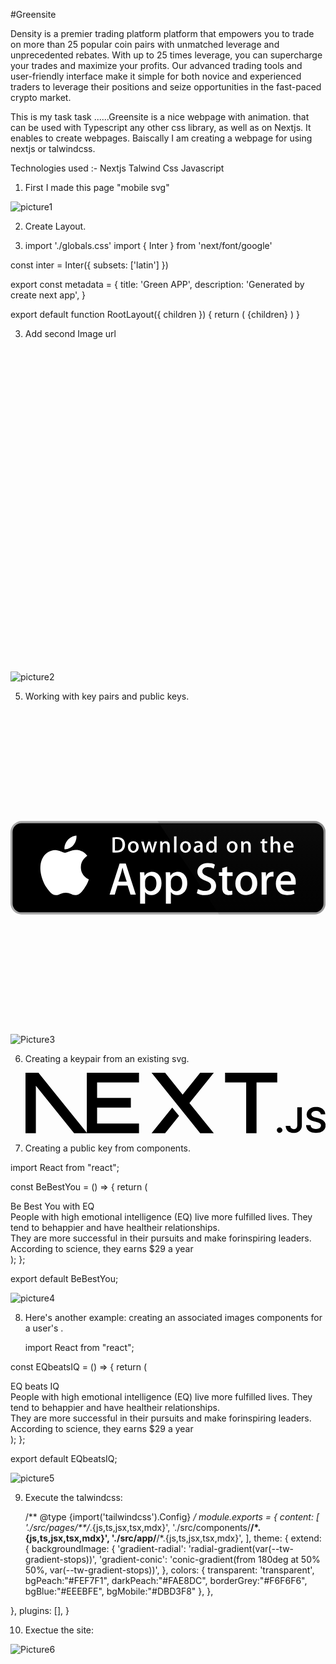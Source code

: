 #Greensite

Density is a premier trading platform platform that empowers you to trade on more than 25 popular coin pairs with unmatched leverage and unprecedented rebates. With up to 25 times leverage, you can supercharge your trades and maximize your profits. Our advanced trading tools and user-friendly interface make it simple for both novice and experienced traders to leverage their positions and seize opportunities in the fast-paced crypto market.


 This is my task task  ......Greensite is a nice webpage with animation.  that can be used with Typescript any other css library, as well as on Nextjs. It enables to create webpages. Baiscally I am creating a webpage for using nextjs or talwindcss.

Technologies used :-
Nextjs 
Talwind Css
Javascript

1. First I made this page "mobile svg"
   
![picture1](https://github.com/ShinaKumari/CP_SHEET/assets/107980731/5bd39c20-78c3-4109-9644-327b48733d7b)









2. Create Layout.

   
4. import './globals.css'
import { Inter } from 'next/font/google'

const inter = Inter({ subsets: ['latin'] })

export const metadata = {
  title: 'Green APP',
  description: 'Generated by create next app',
}

export default function RootLayout({ children }) {
  return (
    <html lang="en">
      <body className={inter.className}>{children}</body>
    </html>
  )
}



3. Add second Image url

 <?xml version="1.0" encoding="UTF-8"?>
<!DOCTYPE svg PUBLIC "-//W3C//DTD SVG 1.1//EN" "http://www.w3.org/Graphics/SVG/1.1/DTD/svg11.dtd">
<!-- Creator: CorelDRAW -->
<svg xmlns="http://www.w3.org/2000/svg" xml:space="preserve" width="2048px" height="2048px" style="shape-rendering:geometricPrecision; text-rendering:geometricPrecision; image-rendering:optimizeQuality; fill-rule:evenodd; clip-rule:evenodd"
viewBox="0 0 2048 2048"
 xmlns:xlink="http://www.w3.org/1999/xlink">
 <defs>
  <style type="text/css">
   <![CDATA[
    .fil1 {fill:none}
    .fil2 {fill:#5D4037}
    .fil0 {fill:#FFD54F}
   ]]>
  </style>
 </defs>
 <g id="Layer_x0020_1">
  <metadata id="CorelCorpID_0Corel-Layer"/>
  <path class="fil0" d="M1024 255.999c424.155,0 768.001,343.845 768.001,768.001 0,424.155 -343.845,768.001 -768.001,768.001 -424.155,0 -768.001,-343.845 -768.001,-768.001 0,-424.155 343.845,-768.001 768.001,-768.001z"/>
  <rect class="fil1" width="2048" height="2048"/>
  <rect class="fil1" x="255.999" y="255.999" width="1536" height="1536"/>
  <rect class="fil1" width="2048" height="2048"/>
  <rect class="fil1" x="255.999" y="255.999" width="1536" height="1536"/>
  <rect class="fil1" width="2048" height="2048"/>
  <rect class="fil1" x="255.999" y="255.999" width="1536" height="1536"/>
  <rect class="fil1" width="2048" height="2048"/>
  <rect class="fil1" x="255.999" y="255.999" width="1536" height="1536"/>
  <g id="_395564536">
   <path id="_395565256" class="fil2" d="M1115.45 798.64c0,-53.015 21.4937,-101.017 56.2382,-135.762 34.7469,-34.7469 82.7469,-56.2382 135.762,-56.2382 53.015,0 101.017,21.4914 135.762,56.2382 34.7469,34.7445 56.2382,82.7469 56.2382,135.762l-64.0016 0c0,-35.3492 -14.3268,-67.3512 -37.487,-90.5115 -23.1603,-23.1603 -55.1622,-37.487 -90.5115,-37.487 -35.3492,0 -67.3501,14.3256 -90.5115,37.487 -23.1603,23.1603 -37.487,55.1622 -37.487,90.5115l-64.0016 0z"/>
   <path id="_395565088" class="fil2" d="M1307.44 734.64c34.8,0 63.0107,28.2107 63.0107,63.0107 0,34.7988 -28.2107,63.0095 -63.0107,63.0095 -34.8,0 -63.0095,-28.2107 -63.0095,-63.0095 0,-34.8 28.2095,-63.0107 63.0095,-63.0107z"/>
   <path id="_395564920" class="fil2" d="M548.549 798.64c0,-106.032 85.9678,-192 192,-192 106.031,0 192,85.969 192,192l-64.0016 0c0,-70.6985 -57.3,-127.999 -127.999,-127.999 -70.6985,0 -127.999,57.3 -127.999,127.999l-64.0016 0z"/>
   <path id="_395564752" class="fil2" d="M740.534 734.64c34.8,0 63.0107,28.2107 63.0107,63.0107 0,34.7988 -28.2107,63.0095 -63.0107,63.0095 -34.8,0 -63.0095,-28.2107 -63.0095,-63.0095 0,-34.8 28.2095,-63.0107 63.0095,-63.0107z"/>
   <path id="_395564608" class="fil2" d="M675.09 1441.36c54.404,-312.78 657.185,-300.019 704.001,0 -114.196,-155.313 -489.486,-229.459 -704.001,0z"/>
  </g>
 </g>
</svg>


![picture2](https://github.com/ShinaKumari/CP_SHEET/assets/107980731/5f6ea7ca-c6af-442e-a125-e59a775e97a6)




5. Working with key pairs and public keys.

   <?xml version="1.0" encoding="utf-8"?>

<!-- Uploaded to: SVG Repo, www.svgrepo.com, Generator: SVG Repo Mixer Tools -->
<svg width="800px" height="800px" viewBox="0 -189.93 539.856 539.856" xmlns="http://www.w3.org/2000/svg">

<g transform="scale(4.00216 4.0011)">

<path fill="#FFF" d="M134.032 35.268a3.83 3.83 0 0 1-3.834 3.83H4.729a3.835 3.835 0 0 1-3.839-3.83V4.725A3.84 3.84 0 0 1 4.729.89h125.468a3.834 3.834 0 0 1 3.834 3.835l.001 30.543z"/>

<path fill="#A6A6A6" d="M130.198 39.989H4.729A4.73 4.73 0 0 1 0 35.268V4.726A4.733 4.733 0 0 1 4.729 0h125.468a4.735 4.735 0 0 1 4.729 4.726v30.542c.002 2.604-2.123 4.721-4.728 4.721z"/>

<path d="M134.032 35.268a3.83 3.83 0 0 1-3.834 3.83H4.729a3.835 3.835 0 0 1-3.839-3.83V4.725A3.84 3.84 0 0 1 4.729.89h125.468a3.834 3.834 0 0 1 3.834 3.835l.001 30.543z"/>

<path fill="#FFF" d="M30.128 19.784c-.029-3.223 2.639-4.791 2.761-4.864-1.511-2.203-3.853-2.504-4.676-2.528-1.967-.207-3.875 1.177-4.877 1.177-1.022 0-2.565-1.157-4.228-1.123-2.14.033-4.142 1.272-5.24 3.196-2.266 3.923-.576 9.688 1.595 12.859 1.086 1.554 2.355 3.287 4.016 3.226 1.625-.066 2.232-1.035 4.193-1.035 1.943 0 2.513 1.035 4.207.996 1.744-.027 2.842-1.56 3.89-3.127 1.255-1.779 1.759-3.533 1.779-3.623-.04-.014-3.386-1.292-3.42-5.154zM26.928 10.306c.874-1.093 1.472-2.58 1.306-4.089-1.265.056-2.847.875-3.758 1.944-.806.942-1.526 2.486-1.34 3.938 1.421.106 2.88-.717 3.792-1.793z"/>

<linearGradient id="a" gradientUnits="userSpaceOnUse" x1="-23.235" y1="97.431" x2="-23.235" y2="61.386" gradientTransform="matrix(4.0022 0 0 4.0011 191.95 -349.736)">

<stop offset="0" stop-color="#1a1a1a" stop-opacity=".1"/>

<stop offset=".123" stop-color="#212121" stop-opacity=".151"/>

<stop offset=".308" stop-color="#353535" stop-opacity=".227"/>

<stop offset=".532" stop-color="#575757" stop-opacity=".318"/>

<stop offset=".783" stop-color="#858585" stop-opacity=".421"/>

<stop offset="1" stop-color="#b3b3b3" stop-opacity=".51"/>

</linearGradient>

<path fill="url(#a)" d="M130.198 0H62.993l26.323 39.989h40.882a4.733 4.733 0 0 0 4.729-4.724V4.726A4.734 4.734 0 0 0 130.198 0z"/>

<g fill="#FFF">

<path d="M53.665 31.504h-2.271l-1.244-3.909h-4.324l-1.185 3.909H42.43l4.285-13.308h2.646l4.304 13.308zm-3.89-5.549L48.65 22.48c-.119-.355-.343-1.191-.671-2.507h-.04c-.132.566-.343 1.402-.632 2.507l-1.106 3.475h3.574zM64.663 26.588c0 1.632-.443 2.922-1.33 3.869-.794.843-1.781 1.264-2.958 1.264-1.271 0-2.185-.453-2.74-1.361v5.035h-2.132V25.062c0-1.025-.027-2.076-.079-3.154h1.875l.119 1.521h.04c.711-1.146 1.79-1.719 3.238-1.719 1.132 0 2.077.447 2.833 1.342.755.897 1.134 2.075 1.134 3.536zm-2.172.078c0-.934-.21-1.704-.632-2.311-.461-.631-1.08-.947-1.856-.947-.526 0-1.004.176-1.431.523-.428.35-.708.807-.839 1.373a2.784 2.784 0 0 0-.099.649v1.601c0 .697.214 1.286.642 1.768.428.48.984.721 1.668.721.803 0 1.428-.311 1.875-.928.448-.619.672-1.435.672-2.449zM75.7 26.588c0 1.632-.443 2.922-1.33 3.869-.795.843-1.781 1.264-2.959 1.264-1.271 0-2.185-.453-2.74-1.361v5.035h-2.132V25.062c0-1.025-.027-2.076-.079-3.154h1.875l.119 1.521h.04c.71-1.146 1.789-1.719 3.238-1.719 1.131 0 2.076.447 2.834 1.342.754.897 1.134 2.075 1.134 3.536zm-2.173.078c0-.934-.211-1.704-.633-2.311-.461-.631-1.078-.947-1.854-.947-.526 0-1.004.176-1.433.523-.428.35-.707.807-.838 1.373-.065.264-.1.479-.1.649v1.601c0 .697.215 1.286.641 1.768.428.479.984.721 1.67.721.804 0 1.429-.311 1.875-.928.448-.619.672-1.435.672-2.449zM88.04 27.771c0 1.133-.396 2.054-1.183 2.765-.866.776-2.075 1.165-3.625 1.165-1.432 0-2.58-.276-3.446-.829l.493-1.777c.935.554 1.962.83 3.08.83.804 0 1.429-.182 1.875-.543.447-.362.673-.846.673-1.45 0-.541-.187-.994-.554-1.363-.369-.368-.979-.711-1.836-1.026-2.33-.869-3.496-2.14-3.496-3.812 0-1.092.412-1.986 1.234-2.685.822-.698 1.912-1.047 3.268-1.047 1.211 0 2.22.211 3.021.632l-.535 1.738c-.754-.408-1.605-.612-2.557-.612-.752 0-1.342.185-1.764.553-.355.329-.535.73-.535 1.206 0 .525.205.961.613 1.303.354.315 1 .658 1.934 1.026 1.146.462 1.988 1 2.527 1.618.543.618.813 1.389.813 2.308zM95.107 23.508h-2.35v4.659c0 1.185.414 1.776 1.244 1.776.381 0 .697-.032.947-.099l.059 1.619c-.42.157-.973.236-1.658.236-.842 0-1.5-.257-1.975-.771-.473-.514-.711-1.375-.711-2.587v-4.837h-1.4v-1.6h1.4v-1.757l2.094-.632v2.389h2.35v1.604zM105.689 26.627c0 1.475-.422 2.686-1.264 3.633-.881.975-2.053 1.461-3.514 1.461-1.41 0-2.531-.467-3.367-1.4-.836-.935-1.254-2.113-1.254-3.534 0-1.487.432-2.705 1.293-3.652.863-.948 2.025-1.422 3.486-1.422 1.408 0 2.539.468 3.395 1.402.818.906 1.225 2.076 1.225 3.512zm-2.21.049c0-.879-.19-1.633-.571-2.264-.447-.762-1.087-1.143-1.916-1.143-.854 0-1.509.381-1.955 1.143-.382.631-.572 1.398-.572 2.304 0 .88.19 1.636.572 2.265.461.762 1.104 1.143 1.937 1.143.815 0 1.454-.389 1.916-1.162.392-.646.589-1.405.589-2.286zM112.622 23.783a3.71 3.71 0 0 0-.672-.059c-.75 0-1.33.282-1.738.85-.354.5-.532 1.132-.532 1.895v5.035h-2.132V24.93a67.43 67.43 0 0 0-.062-3.021h1.857l.078 1.836h.059c.226-.631.58-1.14 1.066-1.521a2.578 2.578 0 0 1 1.541-.514c.197 0 .375.014.533.039l.002 2.034zM122.157 26.252a5 5 0 0 1-.078.967h-6.396c.024.948.334 1.674.928 2.174.539.446 1.236.67 2.092.67.947 0 1.811-.15 2.588-.453l.334 1.479c-.908.396-1.98.593-3.217.593-1.488 0-2.656-.438-3.506-1.312-.848-.875-1.273-2.051-1.273-3.524 0-1.446.395-2.651 1.186-3.612.828-1.026 1.947-1.539 3.355-1.539 1.383 0 2.43.513 3.141 1.539.563.813.846 1.821.846 3.018zm-2.033-.553c.015-.633-.125-1.178-.414-1.639-.369-.594-.937-.89-1.698-.89-.697 0-1.265.289-1.697.869-.355.461-.566 1.015-.631 1.658l4.44.002z"/>

</g>

<g fill="#FFF">

<path d="M45.211 13.491c-.593 0-1.106-.029-1.533-.078V6.979a11.606 11.606 0 0 1 1.805-.136c2.445 0 3.571 1.203 3.571 3.164 0 2.262-1.33 3.484-3.843 3.484zm.358-5.823c-.33 0-.611.02-.844.068v4.891c.126.02.368.029.708.029 1.602 0 2.514-.912 2.514-2.62 0-1.523-.825-2.368-2.378-2.368zM52.563 13.54c-1.378 0-2.271-1.029-2.271-2.426 0-1.456.912-2.494 2.349-2.494 1.358 0 2.271.98 2.271 2.417 0 1.474-.941 2.503-2.349 2.503zm.04-4.154c-.757 0-1.242.708-1.242 1.698 0 .971.495 1.679 1.232 1.679s1.232-.757 1.232-1.699c0-.96-.485-1.678-1.222-1.678zM62.77 8.717l-1.475 4.716h-.961l-.611-2.048a15.53 15.53 0 0 1-.379-1.523h-.02c-.077.514-.223 1.029-.378 1.523l-.65 2.048h-.971l-1.388-4.716h1.077l.534 2.242c.126.534.232 1.038.32 1.514h.02c.077-.397.203-.893.388-1.504l.67-2.251h.854l.641 2.203c.155.534.281 1.058.379 1.553h.028c.068-.485.175-1 .32-1.553l.573-2.203 1.029-.001zM68.2 13.433h-1.048v-2.708c0-.834-.32-1.252-.951-1.252-.621 0-1.048.534-1.048 1.155v2.805h-1.048v-3.368c0-.417-.01-.864-.039-1.349h.922l.049.728h.029c.282-.504.854-.824 1.495-.824.99 0 1.64.757 1.64 1.989l-.001 2.824zM71.09 13.433h-1.049v-6.88h1.049v6.88zM74.911 13.54c-1.377 0-2.271-1.029-2.271-2.426 0-1.456.912-2.494 2.348-2.494 1.359 0 2.271.98 2.271 2.417.001 1.474-.941 2.503-2.348 2.503zm.039-4.154c-.757 0-1.242.708-1.242 1.698 0 .971.496 1.679 1.231 1.679.738 0 1.232-.757 1.232-1.699.001-.96-.483-1.678-1.221-1.678zM81.391 13.433l-.076-.543h-.028c-.32.437-.787.65-1.379.65-.845 0-1.445-.592-1.445-1.388 0-1.164 1.009-1.766 2.756-1.766v-.087c0-.621-.329-.932-.979-.932-.465 0-.873.117-1.232.35l-.213-.689c.436-.272.98-.408 1.619-.408 1.232 0 1.854.65 1.854 1.951v1.737c0 .476.021.845.068 1.126l-.945-.001zm-.144-2.349c-1.164 0-1.748.282-1.748.951 0 .495.301.737.719.737.533 0 1.029-.407 1.029-.96v-.728zM87.357 13.433l-.049-.757h-.029c-.301.572-.807.864-1.514.864-1.137 0-1.979-1-1.979-2.407 0-1.475.873-2.514 2.065-2.514.631 0 1.078.213 1.33.641h.021V6.553h1.049v5.609c0 .456.011.883.039 1.271h-.933zm-.155-2.775c0-.66-.437-1.223-1.104-1.223-.777 0-1.252.689-1.252 1.659 0 .951.493 1.602 1.231 1.602.659 0 1.125-.573 1.125-1.252v-.786zM94.902 13.54c-1.377 0-2.27-1.029-2.27-2.426 0-1.456.912-2.494 2.348-2.494 1.359 0 2.271.98 2.271 2.417.001 1.474-.94 2.503-2.349 2.503zm.039-4.154c-.756 0-1.241.708-1.241 1.698 0 .971.495 1.679 1.231 1.679.738 0 1.232-.757 1.232-1.699.002-.96-.483-1.678-1.222-1.678zM102.887 13.433h-1.049v-2.708c0-.834-.32-1.252-.951-1.252-.621 0-1.047.534-1.047 1.155v2.805h-1.049v-3.368c0-.417-.01-.864-.039-1.349h.922l.049.728h.029c.281-.504.854-.825 1.494-.825.99 0 1.641.757 1.641 1.989v2.825zM109.938 9.503h-1.153v2.29c0 .583.202.874.61.874.185 0 .34-.02.465-.049l.029.796c-.203.078-.475.117-.813.117-.826 0-1.32-.456-1.32-1.65V9.503h-.688v-.786h.688v-.864l1.029-.311v1.174h1.153v.787zM115.486 13.433h-1.047v-2.688c0-.844-.319-1.271-.951-1.271-.543 0-1.049.369-1.049 1.116v2.843h-1.047v-6.88h1.047v2.833h.021c.33-.514.808-.767 1.418-.767.998 0 1.608.776 1.608 2.009v2.805zM121.17 11.327h-3.145c.02.893.611 1.397 1.486 1.397.465 0 .893-.078 1.271-.223l.163.728c-.446.194-.971.291-1.582.291-1.475 0-2.348-.932-2.348-2.377 0-1.446.894-2.533 2.23-2.533 1.205 0 1.961.893 1.961 2.242a2.02 2.02 0 0 1-.036.475zm-.961-.747c0-.728-.367-1.242-1.037-1.242-.602 0-1.078.524-1.146 1.242h2.183z"/>

</g>

</g>

</svg>

![Picture3](https://github.com/ShinaKumari/CP_SHEET/assets/107980731/be350baa-2656-4aad-ad60-ec6f45a8397d)





6. Creating a keypair from an existing svg.

   <svg xmlns="http://www.w3.org/2000/svg" fill="none" viewBox="0 0 394 80"><path fill="#000" d="M262 0h68.5v12.7h-27.2v66.6h-13.6V12.7H262V0ZM149 0v12.7H94v20.4h44.3v12.6H94v21h55v12.6H80.5V0h68.7zm34.3 0h-17.8l63.8 79.4h17.9l-32-39.7 32-39.6h-17.9l-23 28.6-23-28.6zm18.3 56.7-9-11-27.1 33.7h17.8l18.3-22.7z"/><path fill="#000" d="M81 79.3 17 0H0v79.3h13.6V17l50.2 62.3H81Zm252.6-.4c-1 0-1.8-.4-2.5-1s-1.1-1.6-1.1-2.6.3-1.8 1-2.5 1.6-1 2.6-1 1.8.3 2.5 1a3.4 3.4 0 0 1 .6 4.3 3.7 3.7 0 0 1-3 1.8zm23.2-33.5h6v23.3c0 2.1-.4 4-1.3 5.5a9.1 9.1 0 0 1-3.8 3.5c-1.6.8-3.5 1.3-5.7 1.3-2 0-3.7-.4-5.3-1s-2.8-1.8-3.7-3.2c-.9-1.3-1.4-3-1.4-5h6c.1.8.3 1.6.7 2.2s1 1.2 1.6 1.5c.7.4 1.5.5 2.4.5 1 0 1.8-.2 2.4-.6a4 4 0 0 0 1.6-1.8c.3-.8.5-1.8.5-3V45.5zm30.9 9.1a4.4 4.4 0 0 0-2-3.3 7.5 7.5 0 0 0-4.3-1.1c-1.3 0-2.4.2-3.3.5-.9.4-1.6 1-2 1.6a3.5 3.5 0 0 0-.3 4c.3.5.7.9 1.3 1.2l1.8 1 2 .5 3.2.8c1.3.3 2.5.7 3.7 1.2a13 13 0 0 1 3.2 1.8 8.1 8.1 0 0 1 3 6.5c0 2-.5 3.7-1.5 5.1a10 10 0 0 1-4.4 3.5c-1.8.8-4.1 1.2-6.8 1.2-2.6 0-4.9-.4-6.8-1.2-2-.8-3.4-2-4.5-3.5a10 10 0 0 1-1.7-5.6h6a5 5 0 0 0 3.5 4.6c1 .4 2.2.6 3.4.6 1.3 0 2.5-.2 3.5-.6 1-.4 1.8-1 2.4-1.7a4 4 0 0 0 .8-2.4c0-.9-.2-1.6-.7-2.2a11 11 0 0 0-2.1-1.4l-3.2-1-3.8-1c-2.8-.7-5-1.7-6.6-3.2a7.2 7.2 0 0 1-2.4-5.7 8 8 0 0 1 1.7-5 10 10 0 0 1 4.3-3.5c2-.8 4-1.2 6.4-1.2 2.3 0 4.4.4 6.2 1.2 1.8.8 3.2 2 4.3 3.4 1 1.4 1.5 3 1.5 5h-5.8z"/></svg>
   


7.  Creating a public key from components.

   
import React from "react";

const BeBestYou = () => {
  return (
    <section className="my-[5rem] mb-5 grid grid-cols-3 px-20 gap-8">
      <div className="text-3xl font-bold p-4">Be Best You with EQ</div>
      <div className="text-xl p-4">
        People with high emotional intelligence (EQ) live more fulfilled lives.
        They tend to behappier and have healtheir relationships.
      </div>
      <div className="text-xl p-4">
        They are more successful in their pursuits and make forinspiring
        leaders. According to science, they earns $29 a year
      </div>
    </section>
  );
};

export default BeBestYou;



   
![picture4](https://github.com/ShinaKumari/CP_SHEET/assets/107980731/e5d06045-a59d-4d36-8cc2-ba4318ebd581)





8. Here's another example: creating an associated images components for a user's .

   import React from "react";

const EQbeatsIQ = () => {
  return (
    <section className="mt-[3rem] grid grid-cols-3  px-20 gap-12 py-6">
      <div className="text-2xl font-bold p-4">EQ beats IQ</div>
      <div className="text-xl p-4">
        People with high emotional intelligence (EQ) live more fulfilled lives.
        They tend to behappier and have healtheir relationships.
      </div>
      <div className="text-xl p-4">
        They are more successful in their pursuits and make forinspiring
        leaders. According to science, they earns $29 a year
      </div>
    </section>
  );
};

export default EQbeatsIQ;



   ![picture5](https://github.com/ShinaKumari/CP_SHEET/assets/107980731/7eb28ece-e346-40f2-9159-c55ce0e49416)



   9.  Execute the talwindcss:

       /** @type {import('tailwindcss').Config} */
module.exports = {
  content: [
    './src/pages/**/*.{js,ts,jsx,tsx,mdx}',
    './src/components/**/*.{js,ts,jsx,tsx,mdx}',
    './src/app/**/*.{js,ts,jsx,tsx,mdx}',
  ],
  theme: {
    extend: {
      backgroundImage: {
        'gradient-radial': 'radial-gradient(var(--tw-gradient-stops))',
        'gradient-conic':
          'conic-gradient(from 180deg at 50% 50%, var(--tw-gradient-stops))',
      },
      colors: {
        transparent: 'transparent',
        bgPeach:"#FEF7F1",
        darkPeach:"#FAE8DC",
        borderGrey:"#F6F6F6",
        bgBlue:"#EEEBFE",
        bgMobile:"#DBD3F8"
      },
    },

  },
  plugins: [],
}



10.  Exectue the site:

    
![Picture6](https://github.com/ShinaKumari/CP_SHEET/assets/107980731/357ade83-d55e-4a68-b10d-02fa3bbdf7d4)

